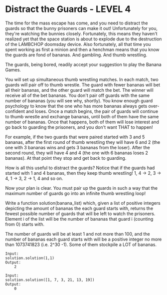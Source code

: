 Distract the Guards - LEVEL 4
===================

The time for the mass escape has come, and you need to distract the guards so that the bunny prisoners can make it out! 
Unfortunately for you, they're watching the bunnies closely. Fortunately, this means they haven't realized yet that the space station 
is about to explode due to the destruction of the LAMBCHOP doomsday device. Also fortunately, all that time you spent working as 
first a minion and then a henchman means that you know the guards are fond of bananas. And gambling. And thumb wrestling.

The guards, being bored, readily accept your suggestion to play the Banana Games.

You will set up simultaneous thumb wrestling matches. In each match, two guards will pair off to thumb wrestle. 
The guard with fewer bananas will bet all their bananas, and the other guard will match the bet. 
The winner will receive all of the bet bananas. You don't pair off guards with the same number of bananas (you will see why, shortly). 
You know enough guard psychology to know that the one who has more bananas always gets over-confident and loses. 
Once a match begins, the pair of guards will continue to thumb wrestle and exchange bananas, until both of them have the same number 
of bananas. Once that happens, both of them will lose interest and go back to guarding the prisoners, and you don't want THAT to happen!

For example, if the two guards that were paired started with 3 and 5 bananas, after the first round of thumb wrestling they will 
have 6 and 2 (the one with 3 bananas wins and gets 3 bananas from the loser). After the second round, they will have 4 and 4 
(the one with 6 bananas loses 2 bananas). At that point they stop and get back to guarding.

How is all this useful to distract the guards? Notice that if the guards had started with 1 and 4 bananas, then they keep 
thumb wrestling! 1, 4 -> 2, 3 -> 4, 1 -> 3, 2 -> 1, 4 and so on.

Now your plan is clear. You must pair up the guards in such a way that the maximum number of guards go into an infinite 
thumb wrestling loop!

Write a function solution(banana_list) which, given a list of positive integers depicting the amount of bananas the each 
guard starts with, returns the fewest possible number of guards that will be left to watch the prisoners. Element i of the list will be the number of bananas that guard i (counting from 0) starts with.

The number of guards will be at least 1 and not more than 100, and the number of bananas each guard starts with will be a 
positive integer no more than 1073741823 (i.e. 2^30 -1). Some of them stockpile a LOT of bananas.

```python3
Input:
solution.solution(1,1)
Output:
    2

Input:
solution.solution([1, 7, 3, 21, 13, 19])
Output:
    0
```
